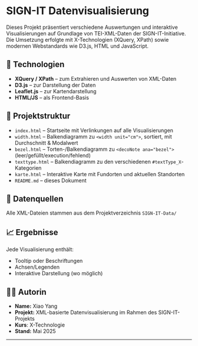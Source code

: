# SIGN-IT Datenvisualisierung

Dieses Projekt präsentiert verschiedene Auswertungen und interaktive Visualisierungen auf Grundlage von TEI-XML-Daten der SIGN-IT-Initiative. Die Umsetzung erfolgte mit X-Technologien (XQuery, XPath) sowie modernen Webstandards wie D3.js, HTML und JavaScript.

## 🔧 Technologien

- **XQuery / XPath** – zum Extrahieren und Auswerten von XML-Daten
- **D3.js** – zur Darstellung der Daten 
- **Leaflet.js** – zur Kartendarstellung
- **HTML/JS** – als Frontend-Basis

## 📁 Projektstruktur

- `index.html` – Startseite mit Verlinkungen auf alle Visualisierungen
- `width.html` – Balkendiagramm zu `<width unit="cm">`, sortiert, mit Durchschnitt & Modalwert
- `bezel.html` – Torten-/Balkendiagramm zu `<decoNote ana="bezel">` (leer/gefüllt/execution/fehlend)
- `texttype.html` – Balkendiagramm zu den verschiedenen `#textType_X`-Kategorien
- `karte.html` – Interaktive Karte mit Fundorten und aktuellen Standorten
- `README.md` – dieses Dokument

## 🧪 Datenquellen

Alle XML-Dateien stammen aus dem Projektverzeichnis `SIGN-IT-Data/` 

## 📈 Ergebnisse

Jede Visualisierung enthält:
- Tooltip oder Beschriftungen
- Achsen/Legenden
- Interaktive Darstellung (wo möglich)

## 👩‍🎓 Autorin

- **Name:** Xiao Yang  
- **Projekt:** XML-basierte Datenvisualisierung im Rahmen des SIGN-IT-Projekts
- **Kurs**: X-Technologie
- **Stand:** Mai 2025

---

